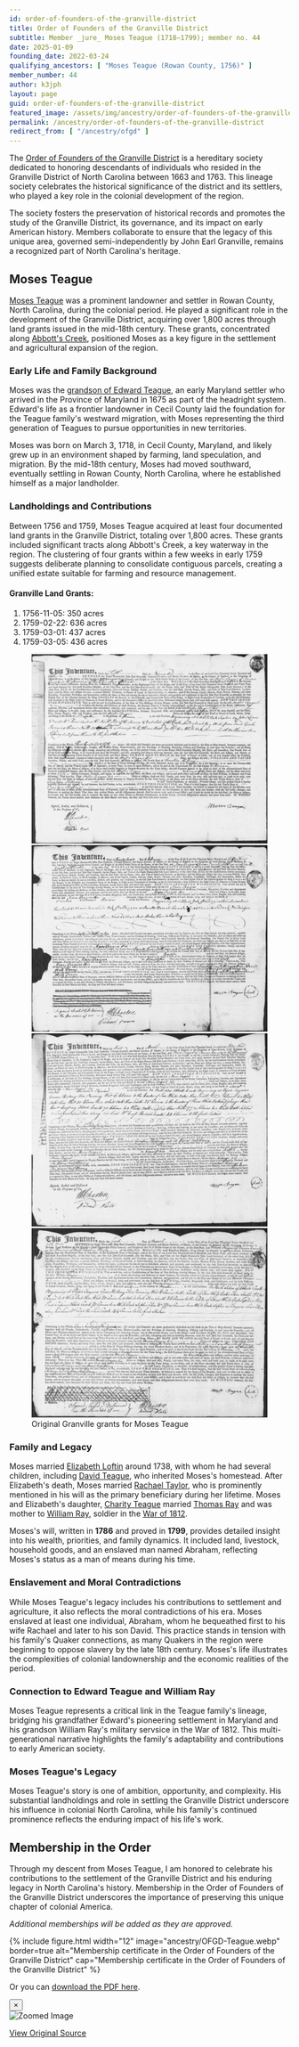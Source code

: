 ```yaml
---
id: order-of-founders-of-the-granville-district
title: Order of Founders of the Granville District
subtitle: Member _jure_ Moses Teague (1718–1799); member no. 44
date: 2025-01-09
founding_date: 2022-03-24
qualifying_ancestors: [ "Moses Teague (Rowan County, 1756)" ]
member_number: 44
author: k3jph
layout: page
guid: order-of-founders-of-the-granville-district
featured_image: /assets/img/ancestry/order-of-founders-of-the-granville-district.webp
permalink: /ancestry/order-of-founders-of-the-granville-district
redirect_from: [ "/ancestry/ofgd" ]
---
```


The [Order of Founders of the Granville
District](https://orderoffoundersofthegranvilledistrict.weebly.com/) is
a hereditary society dedicated to honoring descendants of individuals
who resided in the Granville District of North Carolina between 1663
and 1763. This lineage society celebrates the historical significance of
the district and its settlers, who played a key role in the colonial
development of the region.

The society fosters the preservation of historical records and promotes
the study of the Granville District, its governance, and its impact on
early American history. Members collaborate to ensure that the legacy of
this unique area, governed semi-independently by John Earl Granville,
remains a recognized part of North Carolina's heritage.

## Moses Teague

[Moses Teague](https://www.wikitree.com/wiki/Teague-228) was a prominent
landowner and settler in Rowan County, North Carolina, during the
colonial period. He played a significant role in the development of the
Granville District, acquiring over 1,800 acres through land grants
issued in the mid-18th century.  These grants, concentrated along
[Abbott's
Creek](https://piedmonttrails.com/2017/11/19/historical-treasure-of-abbotts-creek/),
positioned Moses as a key figure in the settlement and agricultural
expansion of the region.

### Early Life and Family Background

Moses was the [grandson of Edward Teague](/ancestry/offm), an early
Maryland settler who arrived in the Province of Maryland in 1675 as part
of the headright system. Edward's life as a frontier landowner in Cecil
County laid the foundation for the Teague family's westward migration,
with Moses representing the third generation of Teagues to pursue
opportunities in new territories.

Moses was born on March 3, 1718, in Cecil County, Maryland, and
likely grew up in an environment shaped by farming, land speculation,
and migration. By the mid-18th century, Moses had moved southward,
eventually settling in Rowan County, North Carolina, where he
established himself as a major landholder.

### Landholdings and Contributions

Between 1756 and 1759, Moses Teague acquired at least four documented
land grants in the Granville District, totaling over 1,800 acres.  These
grants included significant tracts along Abbott's Creek, a key waterway
in the region. The clustering of four grants within a few weeks in early
1759 suggests deliberate planning to consolidate contiguous parcels,
creating a unified estate suitable for farming and resource management.

#### Granville Land Grants:
1. 1756-11-05: 350 acres
2. 1759-02-22: 636 acres
4. 1759-03-01: 437 acres
5. 1759-03-05: 436 acres

<div class="item col-md-12 px-4">
    <div class="card">
        <figure>
            <div class="row mb-2">
                <div class="item col-md-3">
                    <img class="featured-img mx-auto" src="/assets/img/ancestry/ofgd/granville-grant-teague-1756-11-05.webp" alt="Granville grant for Moses Teague, 1756-11-05" data-toggle="modal" data-target="#imageModal" data-full="/assets/img/ancestry/ofgd/granville-grant-teague-1756-11-05.webp" />
                </div>
                <div class="item col-md-3">
                    <img class="featured-img mx-auto" src="/assets/img/ancestry/ofgd/granville-grant-teague-1759-02-22.webp" alt="Granville grant for Moses Teague, 1759-02-22" data-toggle="modal" data-target="#imageModal" data-full="/assets/img/ancestry/ofgd/granville-grant-teague-1759-02-22.webp" />
                </div>
                <div class="item col-md-3">
                    <img class="featured-img mx-auto" src="/assets/img/ancestry/ofgd/granville-grant-teague-1759-03-01.webp" alt="Granville grant for Moses Teague, 1759-03-01" data-toggle="modal" data-target="#imageModal" data-full="/assets/img/ancestry/ofgd/granville-grant-teague-1759-03-01.webp" />
                </div>
                <div class="item col-md-3">
                    <img class="featured-img mx-auto" src="/assets/img/ancestry/ofgd/granville-grant-teague-1759-03-05.webp" alt="Granville grant for Moses Teague, 1759-03-05" data-toggle="modal" data-target="#imageModal" data-full="/assets/img/ancestry/ofgd/granville-grant-teague-1759-03-05.webp" />
                </div>
            </div>
            <div class="content">
                <figcaption class="images-caption">Original Granville grants for Moses Teague</figcaption>
            </div>
        </figure>
    </div>
</div>

### Family and Legacy

Moses married [Elizabeth
Loftin](https://www.wikitree.com/wiki/Loftin-83) around 1738, with whom
he had several children, including [David
Teague](https://www.wikitree.com/wiki/Teague-263), who inherited Moses's
homestead.  After Elizabeth's death, Moses married [Rachael
Taylor](https://www.wikitree.com/wiki/Taylor-4754), who is prominently
mentioned in his will as the primary beneficiary during her lifetime.
Moses and Elizabeth's daughter, [Charity
Teague](https://www.wikitree.com/wiki/Teague-265) married [Thomas
Ray](https://www.wikitree.com/wiki/Ray-654) and was mother to [William
Ray](https://www.wikitree.com/wiki/Ray-3368), soldier in the [War of
1812](/ancestry/gsw1812).

Moses's will, written in **1786** and proved in **1799**, provides
detailed insight into his wealth, priorities, and family dynamics. It
included land, livestock, household goods, and an enslaved man named
Abraham, reflecting Moses's status as a man of means during his time.

### Enslavement and Moral Contradictions

While Moses Teague's legacy includes his contributions to settlement and
agriculture, it also reflects the moral contradictions of his era. Moses
enslaved at least one individual, Abraham, whom he bequeathed first to
his wife Rachael and later to his son David. This practice stands in
tension with his family's Quaker connections, as many Quakers in the
region were beginning to oppose slavery by the late 18th century.
Moses's life illustrates the complexities of colonial landownership and
the economic realities of the period.

### Connection to Edward Teague and William Ray

Moses Teague represents a critical link in the Teague family's lineage,
bridging his grandfather Edward's pioneering settlement in Maryland and
his grandson William Ray's military servsice in the War of 1812. This
multi-generational narrative highlights the family's adaptability and
contributions to early American society.

### Moses Teague's Legacy

Moses Teague's story is one of ambition, opportunity, and complexity.
His substantial landholdings and role in settling the Granville District
underscore his influence in colonial North Carolina, while his family's
continued prominence reflects the enduring impact of his life's work.

## Membership in the Order

Through my descent from Moses Teague, I am honored to celebrate his
contributions to the settlement of the Granville District and his
enduring legacy in North Carolina's history. Membership in the Order of
Founders of the Granville District underscores the importance of
preserving this unique chapter of colonial America.

*Additional memberships will be added as they are approved.*

{% include figure.html width="12"
   image="ancestry/OFGD-Teague.webp" border=true
   alt="Membership certificate in the Order of Founders of the Granville District"
   cap="Membership certificate in the Order of Founders of the Granville District" %}
   
Or you can [download the PDF here](/assets/docs/ancestry/OFGD-Teague.pdf).

<!-- Modal -->
<div class="modal fade" id="imageModal" tabindex="-1" role="dialog" aria-labelledby="imageModalLabel" aria-hidden="true">
    <div class="modal-dialog modal-lg" role="document">
        <div class="modal-content">
            <div class="modal-header">
                <button type="button" class="close" data-dismiss="modal" aria-label="Close">
                    <span aria-hidden="true">&times;</span>
                </button>
            </div>
            <div class="modal-body text-center">
                <img id="modalImage" src="" class="img-responsive" alt="Zoomed Image">
                <p id="modalCaption" class="mt-3"></p>
                <a id="modalLink" href="#" target="_blank" class="btn btn-primary mt-2">View Original Source</a>
            </div>
        </div>
    </div>
</div>

<script>
    document.addEventListener('DOMContentLoaded', function () {
        // Attach click event listeners to all images with data-toggle="modal"
        document.querySelectorAll('[data-toggle="modal"]').forEach(function (img) {
            img.addEventListener('click', function () {
                var fullImage = img.getAttribute('data-full'); // Get the full image URL
                var modalImage = document.getElementById('modalImage'); // Modal image element
                var modalCaption = document.getElementById('modalCaption'); // Modal caption element
                var modalLink = document.getElementById('modalLink'); // Modal link element

                modalImage.setAttribute('src', fullImage); // Set the src of the modal image
                modalImage.setAttribute('alt', img.getAttribute('alt')); // Set alt text
                modalCaption.textContent = img.getAttribute('alt'); // Use alt text as caption
                modalLink.setAttribute('href', fullImage); // Placeholder for the original source
            });
        });
    });
</script>
